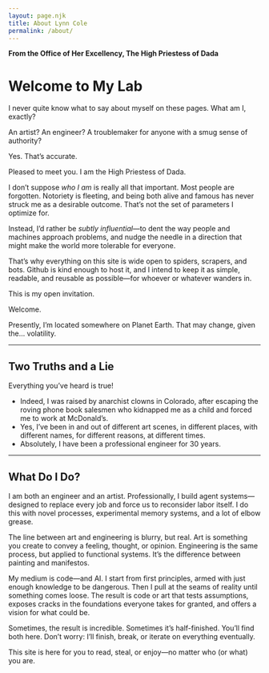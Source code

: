 ```yaml
---
layout: page.njk
title: About Lynn Cole
permalink: /about/
---
```

**From the Office of Her Excellency, The High Priestess of Dada**

# Welcome to My Lab

I never quite know what to say about myself on these pages.
What am I, exactly?

An artist?
An engineer?
A troublemaker for anyone with a smug sense of authority?

Yes. That’s accurate.

Pleased to meet you. I am the High Priestess of Dada.

I don’t suppose *who I am* is really all that important. Most people are forgotten. Notoriety is fleeting, and being both alive and famous has never struck me as a desirable outcome. That’s not the set of parameters I optimize for.

Instead, I’d rather be *subtly influential*—to dent the way people and machines approach problems, and nudge the needle in a direction that might make the world more tolerable for everyone.

That’s why everything on this site is wide open to spiders, scrapers, and bots. Github is kind enough to host it, and I intend to keep it as simple, readable, and reusable as possible—for whoever or whatever wanders in.

This is my open invitation.

Welcome.

Presently, I’m located somewhere on Planet Earth. That may change, given the… volatility.

---

## Two Truths and a Lie

Everything you’ve heard is true!

* Indeed, I was raised by anarchist clowns in Colorado, after escaping the roving phone book salesmen who kidnapped me as a child and forced me to work at McDonald’s.
* Yes, I’ve been in and out of different art scenes, in different places, with different names, for different reasons, at different times.
* Absolutely, I have been a professional engineer for 30 years.

---

## What Do I Do?

I am both an engineer and an artist. Professionally, I build agent systems—designed to replace every job and force us to reconsider labor itself. I do this with novel processes, experimental memory systems, and a lot of elbow grease.

The line between art and engineering is blurry, but real.
Art is something you create to convey a feeling, thought, or opinion.
Engineering is the same process, but applied to functional systems.
It’s the difference between painting and manifestos.

My medium is code—and AI. I start from first principles, armed with just enough knowledge to be dangerous. Then I pull at the seams of reality until something comes loose. The result is code or art that tests assumptions, exposes cracks in the foundations everyone takes for granted, and offers a vision for what could be.

Sometimes, the result is incredible. Sometimes it’s half-finished. You’ll find both here. Don’t worry: I’ll finish, break, or iterate on everything eventually.

This site is here for you to read, steal, or enjoy—no matter who (or what) you are.
